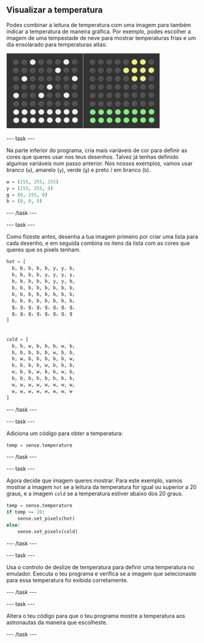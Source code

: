 ## Visualizar a temperatura

Podes combinar a leitura de temperatura com uma imagem para também indicar a temperatura de maneira gráfica. Por exemplo, podes escolher a imagem de uma tempestade de neve para mostrar temperaturas frias e um dia ensolarado para temperaturas altas:

![Quente e frio](images/hot-and-cold.png)

--- task ---

Na parte inferior do programa, cria mais variáveis ​​de cor para definir as cores que queres usar nos teus desenhos. Talvez já tenhas definido algumas variáveis num passo anterior. Nos nossos exemplos, vamos usar branco (`w`), amarelo (`y`), verde (`g`) e preto / em branco (`b`).

```python
w = (255, 255, 255)
y = (255, 255, 0)
g = (0, 255, 0)
b = (0, 0, 0)
```

--- /task ---

--- task ---

Como fizeste antes, desenha a tua imagem primeiro por criar uma lista para cada desenho, e em seguida combina os itens da lista com as cores que queres que os pixels tenham.

```python
hot = [
  b, b, b, b, b, y, y, b,
  b, b, b, b, y, y, y, y,
  b, b, b, b, b, y, y, b,
  b, b, b, b, b, b, b, b,
  b, b, b, b, b, b, b, b,
  b, b, b, b, b, b, b, b,
  g, g, g, g, g, g, g, g,
  g, g, g, g, g, g, g, g
]


cold = [
  b, b, w, b, b, b, w, b,
  b, b, b, b, b, w, b, b,
  b, w, b, b, b, b, b, w,
  b, b, b, b, w, b, b, b,
  w, b, b, w, b, b, w, b,
  b, b, b, b, b, b, b, b,
  w, w, w, w, w, w, w, w,
  w, w, w, w, w, w, w, w
]
```

--- /task ---

--- task ---

Adiciona um código para obter a temperatura:

```python
temp = sense.temperature
```

--- /task ---

--- task ---

Agora decide que imagem queres mostrar. Para este exemplo, vamos mostrar a imagem `hot` se a leitura da temperatura for igual ou superior a 20 graus, e a imagem `cold` se a temperatura estiver abaixo dos 20 graus.

```python
temp = sense.temperature
if temp >= 20:
    sense.set_pixels(hot)
else:
    sense.set_pixels(cold)
```

--- /task ---

--- task ---

Usa o controlo de deslize de temperatura para definir uma temperatura no emulador. Executa o teu programa e verifica se a imagem que selecionaste para essa temperatura foi exibida corretamente.

--- /task ---

--- task ---

Altera o teu código para que o teu programa mostre a temperatura aos astronautas da maneira que escolheste.

--- /task ---